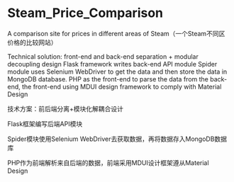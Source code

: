 # Steam_Price_Comparison
A comparison site for prices in different areas of Steam（一个Steam不同区价格的比较网站）

Technical solution: front-end and back-end separation + modular decoupling design
Flask framework writes back-end API module
Spider module uses Selenium WebDriver to get the data and then store the data in MongoDB database.
PHP as the front-end to parse the data from the back-end, the front-end using MDUI design framework to comply with Material Design

技术方案：前后端分离+模块化解耦合设计

Flask框架编写后端API模块

Spider模块使用Selenium WebDriver去获取数据，再将数据存入MongoDB数据库

PHP作为前端解析来自后端的数据，前端采用MDUI设计框架遵从Material Design

